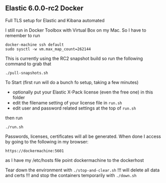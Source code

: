 ## Elastic 6.0.0-rc2 Docker

Full TLS setup for Elastic and Kibana automated


I still run in Docker Toolbox with Virtual Box on my Mac.  So I have to remember to run


```
docker-machine ssh default
sudo sysctl -w vm.max_map_count=262144
```


This is currently using the RC2 snapshot build so run the following command to grab that

```
./pull-snapshots.sh
```

To Start (first run will do a bunch fo setup, taking a few minutes)

* optionally put your Elastic X-Pack license (even the free one) in this folder
* edit the filename setting of your license file in ```run.sh```
* edit user and password related settings at the top of  ```run.sh```

then run
```
./run.sh
```

Passwords, licenses, certificates will all be generated.  When done I access by going to the following in my browser:

```
https://dockermachine:5601
```


as I have my /etc/hosts file point dockermachine to the dockerhost


Tear down the environment with ```./stop-and-clear.sh``` !!! will delete all data and certs !!!
and stop the containers temporarily with ```./down.sh```